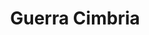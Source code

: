 ﻿---
title: "Guerra Cimbria"
permalink: periodes_58.html
layout: periode
dataInici: -113
dataFi: -101
sidebar: periodes
pares:
  - id: 8
    title: "República romana"
    dataInici: "(-509)"
    dataFi: "(-27)"

fills:
  - id: 184
    title: "Batalla de Aquae Sextiae"
    dataInici: "(-102)"

jocsPrincipals:
jocsEscenaris:
jocsEpoca:
jocsEpocaEscenaris:
---
